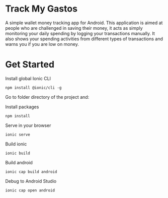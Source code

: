 # Track My Gastos
 A simple wallet money tracking app for Android. This application is aimed at people who are challenged in saving their money, it acts as simply monitoring your daily spending by logging your transactions manually. It also shows your spending activities from different types of transactions and warns you if you are low on money.
 
# Get Started
 
Install global Ionic CLI
 
```
npm install @ionic/cli -g
```
Go to folder directory of the project and:

Install packages

```
npm install
```

Serve in your browser

```
ionic serve
```

Build ionic

```
ionic build
```

Build android

```
ionic cap build android
```

Debug to Android Studio

```
ionic cap open android
```
